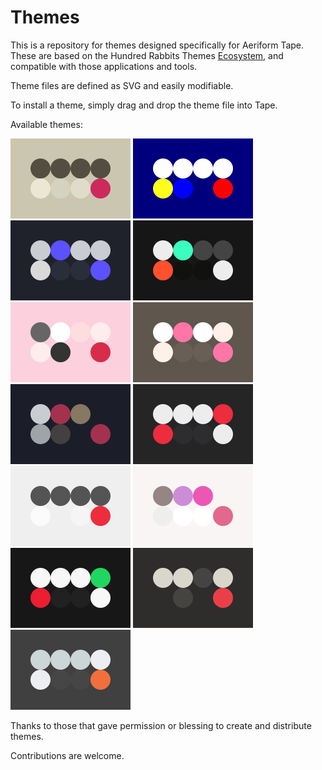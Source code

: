 # Themes

This is a repository for themes designed specifically for Aeriform Tape. These are based on the Hundred Rabbits Themes [Ecosystem](https://github.com/hundredrabbits), and compatible with those applications and tools.

Theme files are defined as SVG and easily modifiable.

To install a theme, simply drag and drop the theme file into Tape.

Available themes:

![2b](themes/2b.svg) ![cpc](themes/cpc.svg) ![frameio](themes/frameio.svg) ![merveilles](themes/merveilles.svg) ![openrndr](themes/openrndr.svg) ![pico8](themes/pico8.svg) ![psygnosia](themes/psygnosia.svg) ![ramma](themes/ramma.svg) ![snow](themes/snow.svg) ![soft](themes/soft.svg) ![spotify](themes/spotify.svg) ![tape_se](themes/tape_se.svg) ![toxik](themes/toxik.svg)

Thanks to those that gave permission or blessing to create and distribute themes.

Contributions are welcome.
